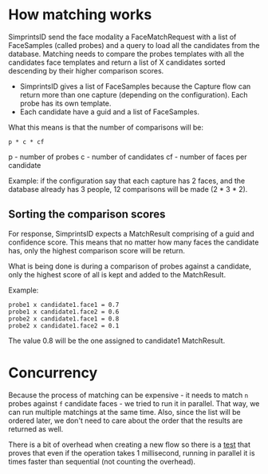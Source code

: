 # How matching works

SimprintsID send the face modality a FaceMatchRequest with a list of FaceSamples (called probes) and a query to load all the candidates from the database. Matching needs to compare the probes templates with all the candidates face templates and return a list of X candidates sorted descending by their higher comparison scores.

- SimprintsID gives a list of FaceSamples because the Capture flow can return more than one capture (depending on the configuration). Each probe has its own template.
- Each candidate have a guid and a list of FaceSamples.

What this means is that the number of comparisons will be:

```
p * c * cf
```

p - number of probes
c - number of candidates
cf - number of faces per candidate

Example: if the configuration say that each capture has 2 faces, and the database already has 3 people, 12 comparisons will be made (2 * 3 * 2).

## Sorting the comparison scores

For response, SimprintsID expects a MatchResult comprising of a guid and confidence score. This means that no matter how many faces the candidate has, only the highest comparison score will be return.

What is being done is during a comparison of probes against a candidate, only the highest score of all is kept and added to the MatchResult.

Example:
```
probe1 x candidate1.face1 = 0.7
probe1 x candidate1.face2 = 0.6
probe2 x candidate1.face1 = 0.8
probe2 x candidate1.face2 = 0.1
```

The value 0.8 will be the one assigned to candidate1 MatchResult.

# Concurrency

Because the process of matching can be expensive - it needs to match `n` probes against `f` candidate faces - we tried to run it in parallel. That way, we can run multiple matchings at the same time. Also, since the list will be ordered later, we don't need to care about the order that the results are returned as well.

There is a bit of overhead when creating a new flow so there is a [test](../../../../../../../../core/src/test/java/com/simprints/core/tools/extentions/FlowKtTest.kt) that proves that even if the operation takes 1 millisecond, running in parallel it is times faster than sequential (not counting the overhead).
